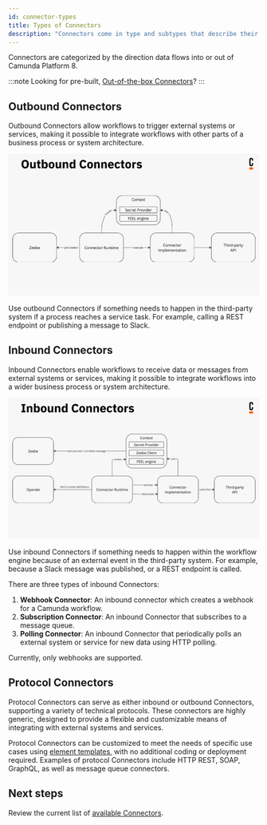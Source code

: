```yaml
---
id: connector-types
title: Types of Connectors
description: "Connectors come in type and subtypes that describe their functionality."
---
```


Connectors are categorized by the direction data flows into or out of Camunda Platform 8.

:::note
Looking for pre-built, [Out-of-the-box Connectors](/components/connectors/out-of-the-box-connectors/available-connectors-overview.md)?
:::

## Outbound Connectors

Outbound Connectors allow workflows to trigger external systems or services, making it possible to integrate workflows with other parts of a business process or system architecture.

![Outbound Connectors](img/outbound-connectors.png)

Use outbound Connectors if something needs to happen in the third-party system if a process reaches a service task. For example, calling a REST endpoint or publishing a message to Slack.

## Inbound Connectors

Inbound Connectors enable workflows to receive data or messages from external systems or services, making it possible to integrate workflows into a wider business process or system architecture.

![Inbound Connectors](img/inbound-connectors.png)

Use inbound Connectors if something needs to happen within the workflow engine because of an external event in the third-party system. For example, because a Slack message was published, or a REST endpoint is called.

There are three types of inbound Connectors:

1. **Webhook Connector**: An inbound connector which creates a webhook for a Camunda workflow.
2. **Subscription Connector**: An inbound Connector that subscribes to a message queue.
3. **Polling Connector**: An inbound Connector that periodically polls an external system or service for new data using HTTP polling.

Currently, only webhooks are supported.

## Protocol Connectors

Protocol Connectors can serve as either inbound or outbound Connectors, supporting a variety of technical protocols. These connectors are highly generic, designed to provide a flexible and customizable means of integrating with external systems and services.

Protocol Connectors can be customized to meet the needs of specific use cases using [element templates](/components/modeler/desktop-modeler/element-templates/about-templates.md), with no additional coding or deployment required. Examples of protocol Connectors include HTTP REST, SOAP, GraphQL, as well as message queue connectors.

## Next steps

Review the current list of [available Connectors](/components/connectors/out-of-the-box-connectors/available-connectors-overview.md).
